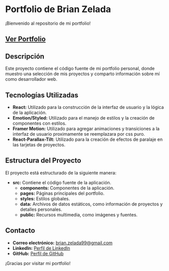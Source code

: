 # Portfolio de Brian Zelada

¡Bienvenido al repositorio de mi portfolio!

## [Ver Portfolio]([#](https://brianzelada.vercel.app/))

## Descripción

Este proyecto contiene el código fuente de mi portfolio personal, donde muestro una selección de mis proyectos y comparto información sobre mí como desarrollador web.

## Tecnologías Utilizadas

- **React:** Utilizado para la construcción de la interfaz de usuario y la lógica de la aplicación.
- **Emotion/Styled:** Utilizado para el manejo de estilos y la creación de componentes con estilos.
- **Framer Motion:** Utilizado para agregar animaciones y transiciones a la interfaz de usuario proximamente se reemplazara por css puro.
- **React-Parallax-Tilt:** Utilizado para la creación de efectos de paralaje en las tarjetas de proyectos.

## Estructura del Proyecto

El proyecto está estructurado de la siguiente manera:

- **src:** Contiene el código fuente de la aplicación.
  - **components:** Componentes de la aplicación.
  - **pages:** Páginas principales del portfolio.
  - **styles:** Estilos globales.
  - **data:** Archivos de datos estáticos, como información de proyectos y detalles personales.
  - **public:**  Recursos multimedia, como imágenes y fuentes.

## Contacto

- **Correo electrónico:** brian.zelada99@gmail.com
- **LinkedIn:** [Perfil de LinkedIn](https://www.linkedin.com/in/zbrian99/)
- **GitHub:** [Perfil de GitHub](https://github.com/ZBrian99)

¡Gracias por visitar mi portfolio!
